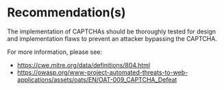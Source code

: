 # Recommendation(s)

The implementation of CAPTCHAs should be thoroughly tested for design and implementation flaws to prevent an attacker bypassing the CAPTCHA.

For more information, please see:

- <https://cwe.mitre.org/data/definitions/804.html>
- <https://owasp.org/www-project-automated-threats-to-web-applications/assets/oats/EN/OAT-009_CAPTCHA_Defeat>
